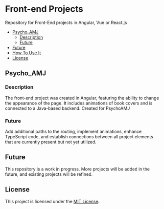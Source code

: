 # Front-end Projects

Repository for Front-End projects in Angular, Vue or React.js

- [Psycho_AMJ](#psycho_amj)
  - [Description](#description)
  - [Future](#future)
- [Future](#future)
- [How To Use It](#how-to-use-it)
- [License](#license)

## Psycho_AMJ

### Description
  The front-end project was created in Angular, featuring the ability to change the appearance of the page. It includes animations of book covers and is connected to a Java-based backend. Created for PsychoAMJ

### Future
  Add additional paths to the routing, implement animations, enhance TypeScript code, and establish connections between all project elements that are currently present but not yet utilized.

## Future
This repository is a work in progress. More projects will be added in the future, and existing projects will be refined.

## License

This project is licensed under the [MIT License](https://opensource.org/license/mit/).

